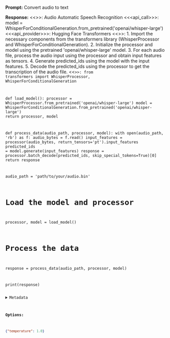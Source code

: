 **Prompt:**
Convert audio to text

**Response:**
<<<domain>>>: Audio Automatic Speech Recognition
<<<api_call>>>: model = WhisperForConditionalGeneration.from_pretrained('openai/whisper-large')
<<<api_provider>>>: Hugging Face Transformers
<<<explanation>>>: 1. Import the necessary components from the transformers library (WhisperProcessor and WhisperForConditionalGeneration).
2. Initialize the processor and model using the pretrained 'openai/whisper-large' model.
3. For each audio file, process the audio input using the processor and obtain input features as tensors.
4. Generate predicted_ids using the model with the input features.
5. Decode the predicted_ids using the processor to get the transcription of the audio file.
<<<code>>>:
from transformers import WhisperProcessor, WhisperForConditionalGeneration

def load_model():
    processor = WhisperProcessor.from_pretrained('openai/whisper-large')
    model = WhisperForConditionalGeneration.from_pretrained('openai/whisper-large')
    return processor, model

def process_data(audio_path, processor, model):
    with open(audio_path, 'rb') as f:
        audio_bytes = f.read()
    input_features = processor(audio_bytes, return_tensors='pt').input_features
    predicted_ids = model.generate(input_features)
    response = processor.batch_decode(predicted_ids, skip_special_tokens=True)[0]
    return response

audio_path = 'path/to/your/audio.bin'

# Load the model and processor
processor, model = load_model()

# Process the data
response = process_data(audio_path, processor, model)

print(response)

<details><summary>Metadata</summary>

- Duration: 19082 ms
- Datetime: 2024-01-10T19:27:36.213156
- Model: gorilla-7b-hf-v1

</details>

**Options:**
```json
{"temperature": 1.0}
```

